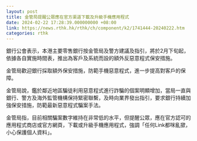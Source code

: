 ```yaml
---
layout: post
title: 金管局提醒公眾應在官方渠道下載及升級手機應用程式
date: 2024-02-22 17:28:39.000000000 +08:00
link: https://news.rthk.hk/rthk/ch/component/k2/1741444-20240222.htm
categories: rthk
---
```


銀行公會表示，本港主要零售銀行按金管局及警方建議及指引，將於2月下旬起，依據各自實施時間表，推出為客戶及系統而設的額外反惡意程式保安措施。

金管局歡迎銀行採取額外保安措施，防範手機惡意程式，進一步提高對客戶的保障。

金管局說，鑑於鄰近地區騙徒利用惡意程式進行詐騙的個案明顯增加，當局一直與銀行、警方及海外監管機構保持緊密聯繫，及時向業界發出指引，要求銀行持續加強保安措施，防範最新惡意程式騙案手法。

金管局指，目前相關騙案數字維持在非常低的水平，但提醒公眾，應在官方認可的應用程式商店或官方網頁，下載或升級手機應用程式，強調「任何Link都咪亂撳，小心保護個人資料」。
